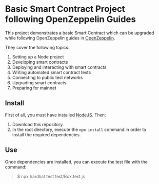# Basic Smart Contract Project following OpenZeppelin Guides

This project demonstrates a basic Smart Contract which can be upgraded while following OpenZeppelin guides in [OpenZeppelin](https://docs.openzeppelin.com/learn/).

They cover the following topics:

1. Setting up a Node project
2. Developing smart contracts
3. Deploying and interacting with smart contracts
4. Writing automated smart contract tests
5. Connecting to public test networks
6. Upgrading smart contracts
7. Preparing for mainnet

## Install

First of all, you must have installed [NodeJS](https://nodejs.org/en/). Then:

1. Download this repository.
2. In the root directory, execute the `npm install` command in order to install the required dependencies.

## Use

Once dependencies are installed, you can execute the test file with the command:

> $ npx hardhat test test/Box.test.js
